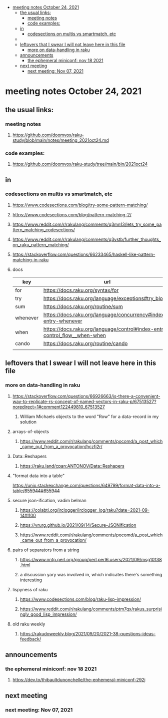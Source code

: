 - [meeting notes October 24, 2021](#orgbe69d7b)
  - [the usual links:](#orgbb8567b)
    - [meeting notes](#org2d3b62f)
    - [code examples:](#org3a3d986)
  - [in](#orgead591a)
    - [codesections on multis vs smartmatch, etc](#org6c469fa)
  - [](#org8016201)
  - [leftovers that I swear I will not leave here in this file](#orgc1bb6d7)
    - [more on data-handling in raku](#org0c5f26b)
  - [announcements](#orgf1f54f8)
    - [the ephemeral miniconf: nov 18 2021](#orgc58ce5c)
  - [next meeting](#orgee0c7c4)
    - [next meeting: Nov 07, 2021](#orgae4169d)


<a id="orgbe69d7b"></a>

# meeting notes October 24, 2021


<a id="orgbb8567b"></a>

## the usual links:


<a id="org2d3b62f"></a>

### meeting notes

1.  <https://github.com/doomvox/raku-study/blob/main/notes/meeting_2021oct24.md>


<a id="org3a3d986"></a>

### code examples:

1.  <https://github.com/doomvox/raku-study/tree/main/bin/2021oct24>


<a id="orgead591a"></a>

## in


<a id="org6c469fa"></a>

### codesections on multis vs smartmatch, etc

1.  <https://www.codesections.com/blog/try-some-pattern-matching/>

2.  <https://www.codesections.com/blog/pattern-matching-2/>

3.  <https://www.reddit.com/r/rakulang/comments/q3mn13/lets_try_some_pattern_matching_codesections/>

4.  <https://www.reddit.com/r/rakulang/comments/q3vstb/further_thoughts_on_raku_pattern_matching/>

5.  <https://stackoverflow.com/questions/66233465/haskell-like-pattern-matching-in-raku>

6.  docs

    | key      | url                                                                          |  |
    |-------- |---------------------------------------------------------------------------- |--- |
    | for      | <https://docs.raku.org/syntax/for>                                           |  |
    | try      | <https://docs.raku.org/language/exceptions#try_blocks>                       |  |
    | sum      | <https://docs.raku.org/routine/sum>                                          |  |
    | whenever | <https://docs.raku.org/language/concurrency#index-entry-whenever>            |  |
    | when     | <https://docs.raku.org/language/control#index-entry-control_flow__when-when> |  |
    | cando    | <https://docs.raku.org/routine/cando>                                        |  |
    |          |                                                                              |  |


<a id="org8016201"></a>

## 


<a id="orgc1bb6d7"></a>

## leftovers that I swear I will not leave here in this file


<a id="org0c5f26b"></a>

### more on data-handling in raku

1.  <https://stackoverflow.com/questions/66926663/is-there-a-convenient-way-to-replicate-rs-concept-of-named-vectors-in-raku-p/67513527?noredirect=1#comment122449810_67513527>

    1.  William Michaels objects to the word "Row" for a data-record in my solution

2.  arrays-of-objects

    1.  <https://www.reddit.com/r/rakulang/comments/pocomd/a_post_which_came_out_from_a_provocation/hczfj2r/>

3.  Data::Reshapers

    1.  <https://raku.land/cpan:ANTONOV/Data::Reshapers>

4.  "format data into a table"

    <https://unix.stackexchange.com/questions/649799/format-data-into-a-table/655944#655944>

5.  secure json-ification, vadim belman

    1.  <https://colabti.org/irclogger/irclogger_log/raku?date=2021-09-14#l100>
    
    2.  <https://vrurg.github.io/2021/09/14/Secure-JSONification>
    
    3.  <https://www.reddit.com/r/rakulang/comments/pocomd/a_post_which_came_out_from_a_provocation/>

6.  pairs of separators from a string

    1.  <https://www.nntp.perl.org/group/perl.perl6.users/2021/09/msg10138.html>
    
    2.  a discussion yary was involved in, which indicates there's something interesting

7.  lispyness of raku

    1.  <https://www.codesections.com/blog/raku-lisp-impression/>
    
    2.  <https://www.reddit.com/r/rakulang/comments/ptm7qx/rakus_surprisingly_good_lisp_impression/>

8.  old raku weekly

    1.  <https://rakudoweekly.blog/2021/09/20/2021-38-questions-ideas-feedback/>


<a id="orgf1f54f8"></a>

## announcements


<a id="orgc58ce5c"></a>

### the ephemeral miniconf: nov 18 2021

1.  <https://dev.to/thibaultduponchelle/the-ephemeral-miniconf-292j>


<a id="orgee0c7c4"></a>

## next meeting


<a id="orgae4169d"></a>

### next meeting: Nov 07, 2021
